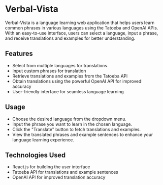 # Verbal-Vista

Verbal-Vista is a language learning web application that helps users learn common phrases in various languages using the Tatoeba and OpenAI APIs. With an easy-to-use interface, users can select a language, input a phrase, and receive translations and examples for better understanding.

## Features

- Select from multiple languages for translations
- Input custom phrases for translation
- Retrieve translations and examples from the Tatoeba API
- Obtain translations using the powerful OpenAI API for improved accuracy
- User-friendly interface for seamless language learning

## Usage

- Choose the desired language from the dropdown menu.
- Input the phrase you want to learn in the chosen language.
- Click the "Translate" button to fetch translations and examples.
- View the translated phrases and example sentences to enhance your language learning experience.


## Technologies Used

- React.js for building the user interface
- Tatoeba API for translations and example sentences
- OpenAI API for improved translation accuracy
